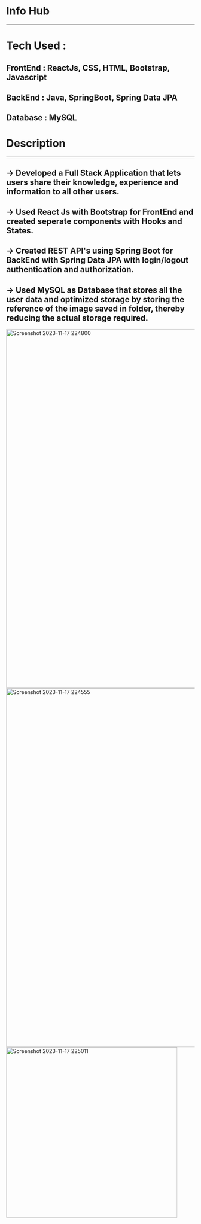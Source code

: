 # Info Hub
-------------------
# Tech Used :
FrontEnd : ReactJs, CSS, HTML, Bootstrap, Javascript
------
BackEnd : Java, SpringBoot, Spring Data JPA
-----
Database : MySQL
------------------
# Description
-----------------
-> Developed a Full Stack Application that lets users share their knowledge, experience and information to all other users.
--------------
-> Used React Js with Bootstrap for FrontEnd and created seperate components with Hooks and States.
--------
-> Created REST API's using Spring Boot for BackEnd with Spring Data JPA with login/logout authentication and authorization.
--------
-> Used MySQL as Database that stores all the user data and optimized storage by storing the reference of the image saved in folder, thereby reducing the actual storage required.  
-----------
<img width="960" alt="Screenshot 2023-11-17 224800" src="https://github.com/krishnaSaiSanga/Blogger/assets/150455517/a8275e91-4bca-4385-b14f-fe6118af6baf">
<img width="960" alt="Screenshot 2023-11-17 224555" src="https://github.com/krishnaSaiSanga/Blogger/assets/150455517/e03c2578-b435-4bc6-b13c-d142cc6e5091">
<img width="457" alt="Screenshot 2023-11-17 225011" src="https://github.com/krishnaSaiSanga/Blogger/assets/150455517/22bddb72-656f-4e91-9775-90d9cfbf3a24">
